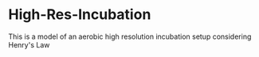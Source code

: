# High-Res-Incubation
This is a model of an aerobic high resolution incubation setup considering Henry's Law
